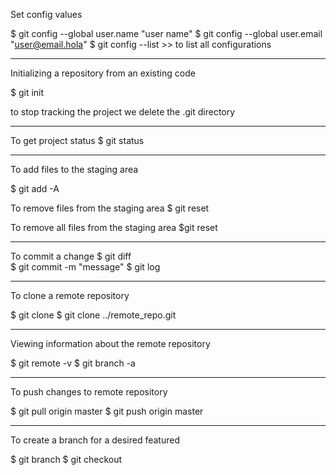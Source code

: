 Set config values

$ git config --global user.name "user name"
$ git config --global user.email "user@email.hola"
$ git config --list >> to list all configurations

------------------------------------

Initializing a repository from an existing code

$ git init

to stop tracking the project we delete the .git directory

------------------------------------

To get project status 
$ git status

------------------------------------

To add files to the staging area

$ git add -A

To remove files from the staging area
$ git reset <files>

To remove all files from the staging area
$git reset

--------------------------------------

To commit a change
$ git diff  
$ git commit -m "message"
$ git log

--------------------------------------

To clone a remote repository 

$ git clone <url> <where to clone>
$ git clone ../remote_repo.git

--------------------------------------

Viewing information about the remote repository

$ git remote -v 
$ git branch -a 

--------------------------------------

To push changes to remote repository

$ git pull origin master
$ git push origin master

--------------------------------------

To create a branch for a desired featured

$ git branch <branch name>
$ git checkout <branch name>

